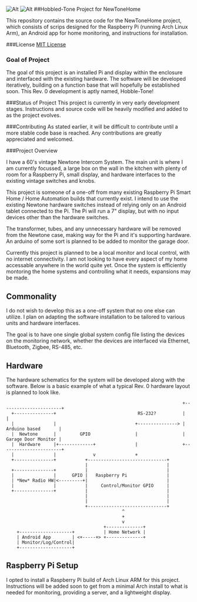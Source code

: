 ![Alt](https://raw.github.com/nthmain/hobbled-tone/master/images/hobbled-tone.png)
![Alt](https://raw.github.com/nthmain/hobbled-tone/master/images/newtonehome.png)
##Hobbled-Tone Project for NewToneHome

This repository contains the source code for the NewToneHome project,
which consists of scrips designed for the Raspberry Pi (running Arch Linux Arm),
an Android app for home monitoring, and instructions for installation.

###License
[MIT License](http://opensource.org/licenses/MIT)

### Goal of Project
The goal of this project is an installed Pi and display within the enclosure
and interfaced with the existing hardware. The software will be developed
iteratively, building on a function base that will hopefully be established soon.
This Rev. 0 development is aptly named, Hobble-Tone!

###Status of Project
This project is currently in very early development stages. Instructions
and source code will be heavily modified and added to as the project
evolves.

###Contributing
As stated earlier, it will be difficult to contribute until a more stable code base is reached.
Any contributions are greatly appreciated and welcomed.


###Project Overview

I have a 60's vintage Newtone Intercom System. The main unit is where I am currently
focussed, a large box on the wall in the kitchen with plenty of room for a Raspberry Pi,
small display, and hardware interfaces to the existing vintage switches and knobs.

This project is someone of a one-off from many existing Raspberry Pi Smart Home / Home Automation
builds that currently exist. I intend to use the existing Newtone hardware switches instead of
relying only on an Android tablet connected to the Pi. The Pi will run a 7" display, but with no
input devices other than the hardware switches.

The transformer, tubes, and any unnecessary hardware will be removed from the Newtone case,
making way for the Pi and it's supporting hardware. An arduino of some sort is planned to be added
to monitor the garage door.

Currently this project is planned to be a local monitor and local control, with no internet connectivity.
I am not looking to have every aspect of my home accessable anywhere in the world quite yet.
Once the system is efficiently montoring the home systems and controlling what it needs, expansions may be made.

Commonality
-----------
I do not wish to develop this as a one-off system that no one else can utilize. I plan on adapting the
software installation to be tailored to various units and hardware interfaces.

The goal is to have one single global system config file listing the devices on the monitoring network,
whether the devices are interfaced via Ethernet, Bluetooth, Zigbee, RS-485, etc.

Hardware
--------
The hardware schematics for the system will be developed along with the software. Below is a basic example of what
a typical Rev. 0 hardware layout is planned to look like.




                                                                       +-----------------------+
      +---------------+                               RS-232?          |                       |
      |               |                              +---------------> |   Arduino based       |
      |  Newtone      |         GPIO                 |                 |   Garage Door Monitor |
      |  Hardware     |+-------------+               |                 +-----------------------+
      |               |              v               +
      +---------------+           +------------------------------+
                                  |                              |
      +---------------+           |                              |
      |               |      GPIO |   Raspberry Pi               |
      | *New* Radio HW|<---------+|                              |
      |               |           |     Control/Monitor GPIO     |
      +---------------+           |                              |
                                  |                              |
                                  |                              |
                                  +------------------------------+
                                                ^
                                                +
                                                v
                                         +--------------+
        +--------------------+           | Home Network |
        | Android App        | <+-----+> +--------------+
        | Monitor/Log/Control|
        +--------------------+


Raspberry Pi Setup
------------------
I opted to install a Raspberry Pi build of Arch Linux ARM for this project.
Instructions will be added soon to get from a minimal Arch install to
what is needed for monitoring, providing a server, and a lightweight display.
